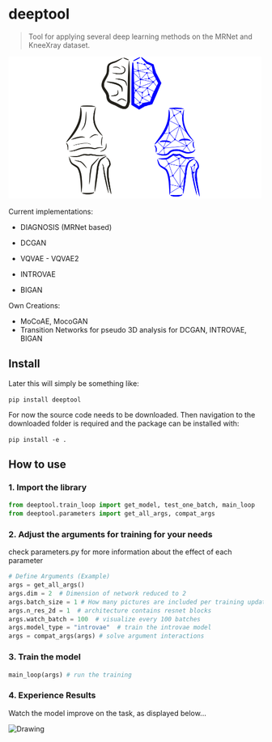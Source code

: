 # deeptool
> Tool for applying several deep learning methods on the MRNet and KneeXray dataset.



<img src="nbs\img\deeptool.png" alt="Drawing" style="width: 500px;">

Current implementations:

* DIAGNOSIS (MRNet based)

* DCGAN
* VQVAE - VQVAE2
* INTROVAE
* BIGAN

Own Creations:
* MoCoAE, MocoGAN
* Transition Networks for pseudo 3D analysis for DCGAN, INTROVAE, BIGAN 



## Install

Later this will simply be something like:

`pip install deeptool`

For now the source code needs to be downloaded.
Then navigation to the downloaded folder is required and the package can be installed with:

`pip install -e .`

## How to use

### 1. Import the library

```python
from deeptool.train_loop import get_model, test_one_batch, main_loop
from deeptool.parameters import get_all_args, compat_args
```

### 2. Adjust the arguments for training for your needs
check parameters.py for more information about the effect of each parameter

```python
# Define Arguments (Example)
args = get_all_args()
args.dim = 2  # Dimension of network reduced to 2
args.batch_size = 1 # How many pictures are included per training update
args.n_res_2d = 1  # architecture contains resnet blocks
args.watch_batch = 100  # visualize every 100 batches
args.model_type = "introvae"  # train the introvae model
args = compat_args(args) # solve argument interactions
```

### 3. Train the model

```python
main_loop(args) # run the training
```

### 4. Experience Results

Watch the model improve on the task, as displayed below...

<img src="nbs\img\movie.gif" alt="Drawing" style="width: 500px;">
